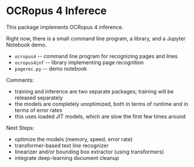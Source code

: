 # OCRopus 4 Inferece

This package implements OCRopus 4 inference.

Right now, there is a small command line program, a library, and a Jupyter Notebook demo.

- `ocropus4` -- command line program for recognizing pages and lines
- `ocropus4inf` -- library implementing page recognition
- `pagerec.py` -- demo notebook

Comments:

- training and inference are two separate packages; training will be released separately
- the models are completely unoptimized, both in terms of runtime and in terms of error rates
- this uses loaded JIT models, which are slow the first few times around

Next Steps:

- optimize the models (memory, speed, error rate)
- transformer-based text line recognizer
- linearizer and/or bounding box extractor (using transformers)
- integrate deep-learning document cleanup